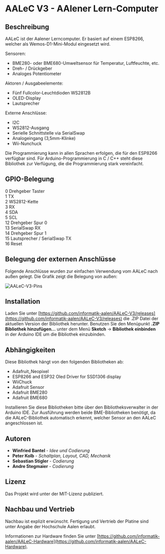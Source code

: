 # AALeC V3 - AAlener Lern-Computer

## Beschreibung

AALeC ist der Aalener Lerncomputer. Er basiert auf einem ESP8266, welcher als
Wemos-D1-Mini-Modul eingesetzt wird.

Sensoren:
* BME280- oder BME680-Umweltsensor für Temperatur, Luftfeuchte, etc.
* Dreh- /  Drückgeber
* Analoges Potentiometer

Aktoren / Ausgabeelemente:
* Fünf Fullcolor-Leuchtdioden WS2812B
* OLED-Display
* Lautsprecher

Externe Anschlüsse:
* I2C
* WS2812-Ausgang
* Serielle Schnittstelle via SerialSwap
* Analogeingang (3,5mm-Klinke)
* Wii-Nunchuck

Die Programmierung kann in allen Sprachen erfolgen, die für den ESP8266
verfügbar sind. Für Arduino-Programmierung in C / C++ steht diese Bibliothek zur
Verfügung, die die Programmierung stark vereinfacht.

## GPIO-Belegung

 0  Drehgeber Taster \
 1  TX \
 2  WS2812-Kette \
 3  RX \
 4  SDA \
 5  SCL \
12  Drehgeber Spur 0 \
13  SerialSwap RX \
14  Drehgeber Spur 1 \
15  Lautsprecher / SerialSwap TX \
16  Reset

## Belegung der externen Anschlüsse

Folgende Anschlüsse wurden zur einfachen Verwendung vom AALeC nach außen gelegt. Die Grafik zeigt die Belegung von außen:

![AALeC-V3-Pins](https://github.com/user-attachments/assets/a1a53af1-d9bb-49b9-8da3-39be500ddd7a)


## Installation

Laden Sie unter [https://github.com/informatik-aalen/AALeC-V3/releases](https://github.com/informatik-aalen/AALeC-V3/releases)
die .ZIP Datei der aktuellen Version der Bibliothek herunter. Benutzen Sie den
Menüpunkt **.ZIP Bibliothek hinzufügen...** unter dem Menü **Sketch** -> 
**Bibliothek einbinden** in der Arduino IDE um die Bibliothek einzubinden.

## Abhängigkeiten

Diese Bibliothek hängt von den folgenden Bibliotheken ab:
* Adafruit_Neopixel
* ESP8266 and ESP32 Oled Driver for SSD1306 display
* WiiChuck
* Adafruit Sensor
* Adafruit BME280
* Adafruit BME680

Installieren Sie diese Bibliotheken bitte über den Bibliotheksverwalter in der Arduino IDE.
Zur Ausführung werden beide BME-Bibliotheken benötigt, da die AALeC-Bibliothek automatisch erkennt, welcher Sensor an den AALeC angeschlossen ist.

## Autoren

* **Winfried Bantel** - *Idee und Codierung*
* **Peter Kolb** - *Schaltplan, Layout, CAD, Mechanik*
* **Sebastian Stigler** - *Codierung*
* **Andre Stegmaier** - *Codierung*

## Lizenz

Das Projekt wird unter der MIT-Lizenz publiziert.

## Nachbau und Vertrieb

Nachbau ist explizit erwünscht. Fertigung und Vertrieb der Platine sind unter
Angabe der Hochschule Aalen erlaubt.

Informationen zur Hardware finden Sie unter [https://github.com/informatik-aalen/AALeC-Hardware](https://github.com/informatik-aalen/AALeC-Hardware).
